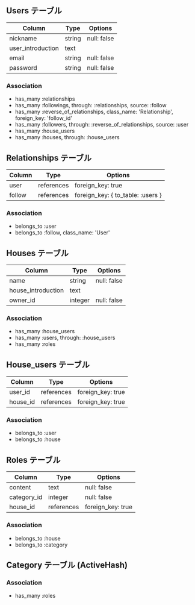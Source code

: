 ## Users テーブル
| Column            | Type   | Options     |
| ----------------- | ------ | ----------- |
| nickname          | string | null: false |
| user_introduction | text   |             |
| email             | string | null: false |
| password          | string | null: false |

### Association
- has_many :relationships
- has_many :followings, through: :relationships, source: :follow
- has_many :reverse_of_relationships, class_name: 'Relationship', foreign_key: 'follow_id'
- has_many :followers, through: :reverse_of_relationships, source: :user
- has_many :house_users
- has_many :houses, through: :house_users



## Relationships テーブル
| Column | Type       | Options                           |
| ------ | ---------- | --------------------------------- |
| user   | references | foreign_key: true                 |
| follow | references | foreign_key: { to_table: :users } |

### Association
- belongs_to :user
- belongs_to :follow, class_name: 'User'



## Houses テーブル
| Column             | Type    | Options     |
| ------------------ | ------- | ------------|
| name               | string  | null: false |
| house_introduction | text    |             |
| owner_id           | integer | null: false |

### Association
- has_many :house_users
- has_many :users, through: :house_users
- has_many :roles



## House_users テーブル
| Column    | Type       | Options           |
| --------- | ---------- | ----------------- |
| user_id   | references | foreign_key: true |
| house_id  | references | foreign_key: true |

### Association
- belongs_to :user
- belongs_to :house



## Roles テーブル
| Column      | Type       | Options           |
|-------------|------------|-------------------|
| content     | text       | null: false       |
| category_id | integer    | null: false       |
| house_id    | references | foreign_key: true |

### Association
- belongs_to :house
- belongs_to :category



## Category テーブル (ActiveHash)

### Association
- has_many :roles